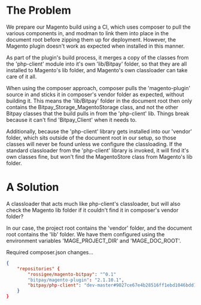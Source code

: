 # The Problem

We prepare our Magento build using a CI, which uses composer to pull the various components in, and modman to link them into place in the document root before zipping them up for deployment. However, the Magento plugin doesn't work as expected when installed in this manner.

As part of the plugin's build process, it merges a copy of the classes from the 'php-client' module into it's own 'lib/Bitpay' folder, so that they are all installed to Magento's lib folder, and Magento's own classloader can take care of it all.

When using the composer approach, composer pulls the 'magento-plugin' source in and sticks it in composer's vendor folder as expected, without building it. This means the 'lib/Bitpay' folder in the document root then only contains the Bitpay_Storage_MagentoStorage class, and not the other Bitpay classes that the build pulls in from the 'php-client' lib. Things break because it can't find 'Bitpay_Client' when it needs to.

Additionally, because the 'php-client' library gets installed into our 'vendor' folder, which sits outside of the document root in our setup, so those classes will never be found unless we configure the classloading. If the standard classloader from the 'php-client' library is invoked, it will find it's own classes fine, but won't find the MagentoStore class from Magento's lib folder.

# A Solution

A classloader that acts much like php-client's classloader, but will also check the Magento lib folder if it couldn't find it in composer's vendor folder?

In our case, the project root contains the 'vendor' folder, and the document root contains the 'lib' folder. We have them configured using the environment variables 'MAGE_PROJECT_DIR' and 'MAGE_DOC_ROOT'.

Required composer.json changes...

```json
{
    "repositories" {
        "rossigee/magento-bitpay": "^0.1"
        "bitpay/magento-plugin": "2.1.10.1",
        "bitpay/php-client": "dev-master#9027ce67e4b28516ff1ebd1046bdd15c37a7a59f"
    }
}
```

